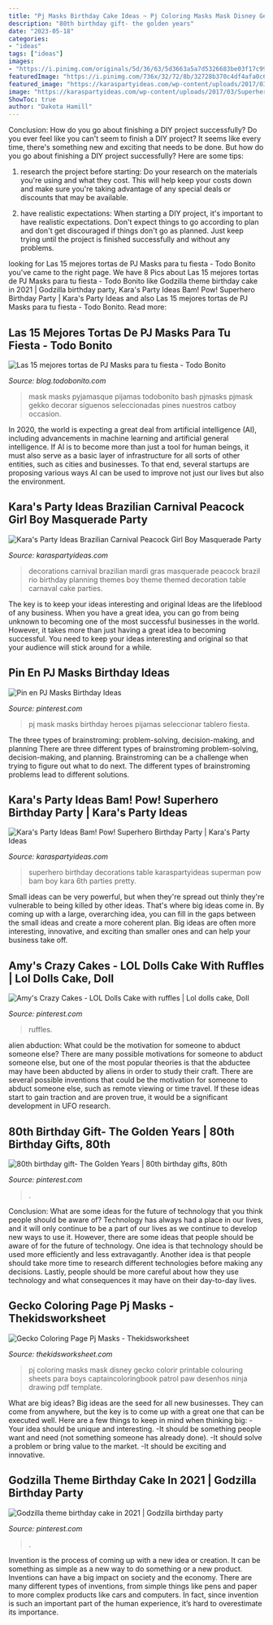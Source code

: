 ```yaml
---
title: "Pj Masks Birthday Cake Ideas ~ Pj Coloring Masks Mask Disney Gecko Colorir Printable Colouring Sheets Para Boys Captaincoloringbook Patrol Paw Desenhos Ninja Drawing Pdf Template"
description: "80th birthday gift- the golden years"
date: "2023-05-18"
categories:
- "ideas"
tags: ["ideas"]
images:
- "https://i.pinimg.com/originals/5d/36/63/5d3663a5a7d5326683be03f17c9965b1.jpg"
featuredImage: "https://i.pinimg.com/736x/32/72/8b/32728b370c4df4afa0c61020db40f1e6.jpg"
featured_image: "https://karaspartyideas.com/wp-content/uploads/2017/03/Superhero-Birthday-Party-via-Karas-Party-Ideas-KarasPartyIdeas.com18.jpg"
image: "https://karaspartyideas.com/wp-content/uploads/2017/03/Superhero-Birthday-Party-via-Karas-Party-Ideas-KarasPartyIdeas.com18.jpg"
ShowToc: true
author: "Dakota Hamill"
---
```



Conclusion: How do you go about finishing a DIY project successfully?
Do you ever feel like you can't seem to finish a DIY project? It seems like every time, there's something new and exciting that needs to be done. But how do you go about finishing a DIY project successfully? Here are some tips: 
1. research the project before starting: Do your research on the materials you're using and what they cost. This will help keep your costs down and make sure you're taking advantage of any special deals or discounts that may be available. 

2. have realistic expectations: When starting a DIY project, it's important to have realistic expectations. Don't expect things to go according to plan and don't get discouraged if things don't go as planned. Just keep trying until the project is finished successfully and without any problems. 


	

		
looking for Las 15 mejores tortas de PJ Masks para tu fiesta - Todo Bonito you've came to the right page. We have 8 Pics about Las 15 mejores tortas de PJ Masks para tu fiesta - Todo Bonito like Godzilla theme birthday cake in 2021 | Godzilla birthday party, Kara&#039;s Party Ideas Bam! Pow! Superhero Birthday Party | Kara&#039;s Party Ideas and also Las 15 mejores tortas de PJ Masks para tu fiesta - Todo Bonito. Read more:
		
    
## Las 15 Mejores Tortas De PJ Masks Para Tu Fiesta - Todo Bonito

<img loading=lazy src="https://static4.todobonito.com/m/2017/08/36a0ef17d9f9ed1fcd816c6b5e88885e.jpg" onerror="this.onerror=null;this.src='https://tse2.mm.bing.net/th?id=OIP.h6HsM99Epo9CLjYdd9HzswHaLH&amp;pid=15.1';" alt="Las 15 mejores tortas de PJ Masks para tu fiesta - Todo Bonito">

_Source: blog.todobonito.com_

>mask masks pyjamasque pijamas todobonito bash pjmasks pjmask gekko decorar síguenos seleccionadas pines nuestros catboy occasion. 

	

In 2020, the world is expecting a great deal from artificial intelligence (AI), including advancements in machine learning and artificial general intelligence. If AI is to become more than just a tool for human beings, it must also serve as a basic layer of infrastructure for all sorts of other entities, such as cities and businesses. To that end, several startups are proposing various ways AI can be used to improve not just our lives but also the environment.

    
## Kara&#039;s Party Ideas Brazilian Carnival Peacock Girl Boy Masquerade Party

<img loading=lazy src="https://www.karaspartyideas.com/wp-content/uploads/2013/02/538181_505894086120987_1128455943_n_600x906.jpg" onerror="this.onerror=null;this.src='https://tse4.mm.bing.net/th?id=OIP.CU7Vw8TwEDgXzKJo3B2T1QHaLL&amp;pid=15.1';" alt="Kara&#039;s Party Ideas Brazilian Carnival Peacock Girl Boy Masquerade Party">

_Source: karaspartyideas.com_

>decorations carnival brazilian mardi gras masquerade peacock brazil rio birthday planning themes boy theme themed decoration table carnaval cake parties. 

	

The key is to keep your ideas interesting and original
Ideas are the lifeblood of any business. When you have a great idea, you can go from being unknown to becoming one of the most successful businesses in the world. However, it takes more than just having a great idea to becoming successful. You need to keep your ideas interesting and original so that your audience will stick around for a while.

    
## Pin En PJ Masks Birthday Ideas

<img loading=lazy src="https://i.pinimg.com/originals/f9/92/75/f992757291a6601e073a69c7587780f3.jpg" onerror="this.onerror=null;this.src='https://tse1.mm.bing.net/th?id=OIP.w1aF8X8T82ks-xe9SyAHOAHaJ4&amp;pid=15.1';" alt="Pin en PJ Masks Birthday Ideas">

_Source: pinterest.com_

>pj mask masks birthday heroes pijamas seleccionar tablero fiesta. 

	

The three types of brainstroming: problem-solving, decision-making, and planning
There are three different types of brainstroming problem-solving, decision-making, and planning. Brainstroming can be a challenge when trying to figure out what to do next. The different types of brainstroming problems lead to different solutions.

    
## Kara&#039;s Party Ideas Bam! Pow! Superhero Birthday Party | Kara&#039;s Party Ideas

<img loading=lazy src="https://karaspartyideas.com/wp-content/uploads/2017/03/Superhero-Birthday-Party-via-Karas-Party-Ideas-KarasPartyIdeas.com18.jpg" onerror="this.onerror=null;this.src='https://tse1.mm.bing.net/th?id=OIP.AmR9hAMDTt7knV7ytMqCbwHaNo&amp;pid=15.1';" alt="Kara&#039;s Party Ideas Bam! Pow! Superhero Birthday Party | Kara&#039;s Party Ideas">

_Source: karaspartyideas.com_

>superhero birthday decorations table karaspartyideas superman pow bam boy kara 6th parties pretty. 

	

Small ideas can be very powerful, but when they're spread out thinly they're vulnerable to being killed by other ideas. That's where big ideas come in. By coming up with a large, overarching idea, you can fill in the gaps between the small ideas and create a more coherent plan. Big ideas are often more interesting, innovative, and exciting than smaller ones and can help your business take off.

    
## Amy&#039;s Crazy Cakes - LOL Dolls Cake With Ruffles | Lol Dolls Cake, Doll

<img loading=lazy src="https://i.pinimg.com/736x/32/72/8b/32728b370c4df4afa0c61020db40f1e6.jpg" onerror="this.onerror=null;this.src='https://tse2.mm.bing.net/th?id=OIP.2IrBxQdqQ6WiRhJGEJCLEQHaJ3&amp;pid=15.1';" alt="Amy&#039;s Crazy Cakes - LOL Dolls Cake with ruffles | Lol dolls cake, Doll">

_Source: pinterest.com_

>ruffles. 

	

alien abduction: What could be the motivation for someone to abduct someone else?
There are many possible motivations for someone to abduct someone else, but one of the most popular theories is that the abductee may have been abducted by aliens in order to study their craft. There are several possible inventions that could be the motivation for someone to abduct someone else, such as remote viewing or time travel. If these ideas start to gain traction and are proven true, it would be a significant development in UFO research.

    
## 80th Birthday Gift- The Golden Years | 80th Birthday Gifts, 80th

<img loading=lazy src="https://i.pinimg.com/originals/5d/36/63/5d3663a5a7d5326683be03f17c9965b1.jpg" onerror="this.onerror=null;this.src='https://tse2.mm.bing.net/th?id=OIP.MJcThn9y2J5EZ7EgI4dBHgHaJ4&amp;pid=15.1';" alt="80th birthday gift- The Golden Years | 80th birthday gifts, 80th">

_Source: pinterest.com_

>. 

	

Conclusion: What are some ideas for the future of technology that you think people should be aware of?
Technology has always had a place in our lives, and it will only continue to be a part of our lives as we continue to develop new ways to use it. However, there are some ideas that people should be aware of for the future of technology. One idea is that technology should be used more efficiently and less extravagantly. Another idea is that people should take more time to research different technologies before making any decisions. Lastly, people should be more careful about how they use technology and what consequences it may have on their day-to-day lives.

    
## Gecko Coloring Page Pj Masks - Thekidsworksheet

<img loading=lazy src="https://i.pinimg.com/originals/0c/7c/6f/0c7c6f724c9f0d403ecdce32dd1bc3c2.png" onerror="this.onerror=null;this.src='https://tse4.mm.bing.net/th?id=OIP.DHxvckyfDUA-zc4y3RvDwgHaKg&amp;pid=15.1';" alt="Gecko Coloring Page Pj Masks - Thekidsworksheet">

_Source: thekidsworksheet.com_

>pj coloring masks mask disney gecko colorir printable colouring sheets para boys captaincoloringbook patrol paw desenhos ninja drawing pdf template. 

	

What are big ideas?
Big ideas are the seed for all new businesses. They can come from anywhere, but the key is to come up with a great one that can be executed well. Here are a few things to keep in mind when thinking big: 
-Your idea should be unique and interesting. 
-It should be something people want and need (not something someone has already done). 
-It should solve a problem or bring value to the market. 
-It should be exciting and innovative.

    
## Godzilla Theme Birthday Cake In 2021 | Godzilla Birthday Party

<img loading=lazy src="https://i.pinimg.com/736x/f5/b0/a1/f5b0a115b7ae67492aa3a54b6de91104.jpg" onerror="this.onerror=null;this.src='https://tse3.mm.bing.net/th?id=OIP.9jeXy-9zrntqvlxf6xARJgHaJ3&amp;pid=15.1';" alt="Godzilla theme birthday cake in 2021 | Godzilla birthday party">

_Source: pinterest.com_

>. 

	

Invention is the process of coming up with a new idea or creation. It can be something as simple as a new way to do something or a new product. Inventions can have a big impact on society and the economy. There are many different types of inventions, from simple things like pens and paper to more complex products like cars and computers. In fact, since invention is such an important part of the human experience, it’s hard to overestimate its importance.

